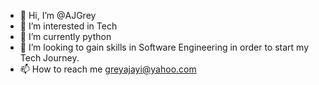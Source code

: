 - 👋 Hi, I’m @AJGrey
- 👀 I’m interested in Tech 
- 🌱 I’m currently python
- 💞️ I’m looking to gain skills in Software Engineering in order to start my Tech Journey. 
- 📫 How to reach me greyajayi@yahoo.com

<!---
AJGrey/AJGrey is a ✨ special ✨ repository because its `README.md` (this file) appears on your GitHub profile.
You can click the Preview link to take a look at your changes.
--->
